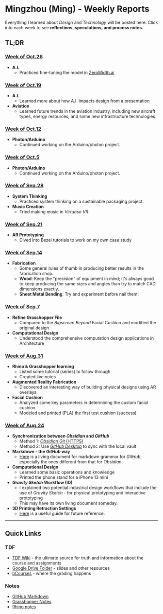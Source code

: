 # Mingzhou (Ming) - Weekly Reports
Everything I learned about *Design* and *Technology* will be posted here. Click into each week to see **reflections, speculations, and process notes.** 

## TL;DR
### [Week of Oct.26](weekly-reports/2023_10_26_ProgressReport.md)
- **A.I.**
	- Practiced fine-tuning the model in [ZeroWidth.ai ](zerowidth.ai)
### [Week of Oct.19](weekly-reports/2023_10_19_ProgressReport.md)
- **A.I.**
	- Learned more about how A.I. impacts design from a presentation
- **Aviation**
	- Learned future trends in the aviation industry, including new aircraft types, energy resources, and some new infrastructure technologies. 

### [Week of Oct.12](weekly-reports/2023_10_12_ProgressReport.md)
- **Photon/Arduino**
	- Continued working on the Arduino/photon project. 

### [Week of Oct.5](weekly-reports/2023_10_05_ProgressReport.md)
- **Photon/Arduino**
	- Continued working on the Arduino/photon project. 

### [Week of Sep.28](weekly-reports/2023_09_28_ProgressReport.md)
- **System Thinking**
	- Practiced system thinking on a sustainable packaging project. 
- **Music Creation**
	- Tried making music in *Virtuoso VR*. 

### [Week of Sep.21](weekly-reports/2023_09_21_ProgressReport.md)
- **AR Prototyping**
	- Dived into Bezel tutorials to work on my own case study
### [Week of Sep.14](weekly-reports/2023_09_14_ProgressReport.md)
- **Fabrication**
	- Some general rules of thumb in producing better results in the fabrication shop. 
	- **Wood**: Keep the "precision" of equipment in mind; it's always good to keep producing the same sizes and angles than try to match CAD dimensions exactly. 
	- **Sheet Metal Bending**: Try and experiment before nail them! 

### [Week of Sep.7](weekly-reports/2023_09_07_ProgressReport.md)
- **Refine Grasshopper File**
	- Compared to the *Bigscreen Beyond* Facial Cushion and modified the original design
- **Computational Design**
	- Understood the comprehensive computation design applications in Architecture 

### [Week of Aug.31](weekly-reports/2023_08_31_ProgressReport.md)
- **Rhino & Grasshopper learning**
	- Listed some tutorial (series) to follow through
	- Created live notes
- **Augmented Reality Fabrication**
	- Discovered an interesting way of building physical designs using AR overlays
- **Facial Cushion**
	- Analyzed some key parameters in determining the custom facial cushion 
	- Modeled and printed (PLA) the first test cushion (success) 

### [Week of Aug.24](weekly-reports/2023_08_24_ProgressReport.md)
- **Synchronization between *Obsidian* and *GitHub***
	- Method 1: [*Obsidian Git* (HTTPS)](https://linked-blog-starter.vercel.app/connect-obsidian-vault-with-github)
	- Method 2: Use [*GitHub Desktop*](https://desktop.github.com) to sync with the local vault
- **Markdown - the *GitHub* way**
	- [Here](resources/_GitHub_Favored_Markdown.md) is a living document for markdown grammar for *GitHub*, especially the ones different from that for *Obsidian*. 
- **Computational Design**
	- Learned some basic operations and knowledge
	- Printed the phone stand for a iPhone 13 mini
- ***Gravity Sketch* Workflow (ID)**
	- I explained two potential industrial design workflows that include the use of *Gravity Sketch* - for physical prototyping and interactive prototyping
	- This may have its own living document someday. 
- **3D Printing Retraction Settings**
	- [Here](https://all3dp.com/2/ender-3-pro-v2-retraction-settings-all-you-need-to-know/#:~:text=But%2C%20more%20importantly%2C%20too%20high,or%20even%20break%20mid%2Dprint.) is a useful guide for future reference. 




--- 
## Quick Links

### TDF
- [TDF Wiki](https://github.com/Berkeley-MDes/desinv-202/wiki) - the ultimate source for truth and information about the course and assignments
- [Google Drive Folder](https://drive.google.com/drive/folders/1OjFgu4llHn-2WayQFVWRKFyOkQ_WaQRx?usp=drive_link) - slides and other resources
- [bCourses](https://bcourses.berkeley.edu/courses/1528355) - where the grading happens

### Notes
- [GitHub Markdown](projects/documents/_GitHub_Favored_Markdown.md) 
- [Grasshopper Notes](projects/documents/Grasshopper.md) 
- [Rhino notes](projects/documents/Rhino.md) 


